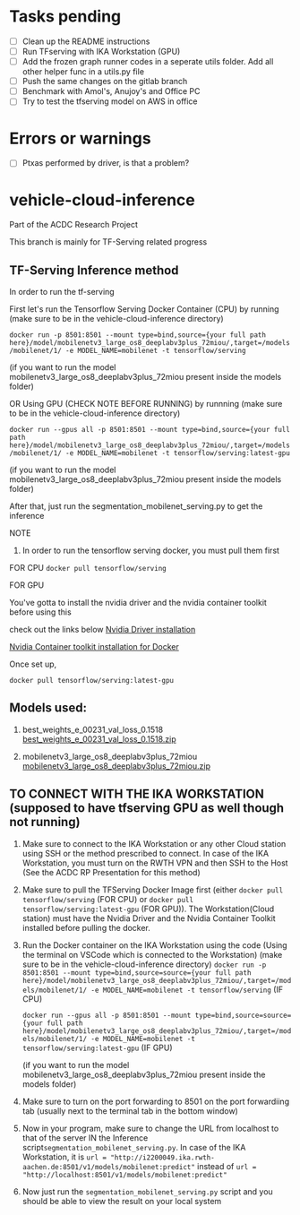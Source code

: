 # Tasks pending

- [ ] Clean up the README instructions
- [ ] Run TFserving with IKA Workstation (GPU) 
- [ ] Add the frozen graph runner codes in a seperate utils folder. Add all other helper func in a utils.py file
- [ ] Push the same changes on the gitlab branch 
- [ ] Benchmark with Amol's, Anujoy's and Office PC
- [ ] Try to test the tfserving model on AWS in office

# Errors or warnings

- [ ] Ptxas performed by driver, is that a problem?


# vehicle-cloud-inference

Part of the ACDC Research Project 

This branch is mainly for TF-Serving related progress

## TF-Serving Inference method

In order to run the tf-serving

First let's run the Tensorflow Serving Docker Container (CPU) by running (make sure to be in the vehicle-cloud-inference directory)

`docker run -p 8501:8501 --mount type=bind,source={your full path here}/model/mobilenetv3_large_os8_deeplabv3plus_72miou/,target=/models/mobilenet/1/ -e MODEL_NAME=mobilenet -t tensorflow/serving`

(if you want to run the model mobilenetv3_large_os8_deeplabv3plus_72miou present inside the models folder)

OR Using GPU (CHECK NOTE BEFORE RUNNING) by runnning (make sure to be in the vehicle-cloud-inference directory)

`docker run --gpus all -p 8501:8501 --mount type=bind,source={your full path here}/model/mobilenetv3_large_os8_deeplabv3plus_72miou/,target=/models/mobilenet/1/ -e MODEL_NAME=mobilenet -t tensorflow/serving:latest-gpu`

(if you want to run the model mobilenetv3_large_os8_deeplabv3plus_72miou present inside the models folder)

After that, just run the segmentation_mobilenet_serving.py to get the inference

NOTE
1. In order to run the tensorflow serving docker, you must pull them first

FOR CPU
`docker pull tensorflow/serving` 

FOR GPU 

You've gotta to install the nvidia driver and the nvidia container toolkit before using this

check out the links below
[Nvidia Driver installation](https://linuxconfig.org/how-to-install-the-nvidia-drivers-on-ubuntu-22-04)

[Nvidia Container toolkit installation for Docker](https://docs.nvidia.com/datacenter/cloud-native/container-toolkit/latest/install-guide.html#docker)

Once set up,

`docker pull tensorflow/serving:latest-gpu` 

## Models used:
1. best_weights_e_00231_val_loss_0.1518 [best_weights_e_00231_val_loss_0.1518.zip](https://git.rwth-aachen.de/ika/acdc-research-project-ss23/acdc-research-project-ss23/uploads/e5bdaf3b7aa6d2b59bbd098e55eb079c/best_weights_e_00231_val_loss_0.1518.zip)
   
2. mobilenetv3_large_os8_deeplabv3plus_72miou [mobilenetv3_large_os8_deeplabv3plus_72miou.zip](https://git.rwth-aachen.de/ika/acdc-research-project-ss23/acdc-research-project-ss23/uploads/3f73d5bd57acc307182278c0e0449650/mobilenetv3_large_os8_deeplabv3plus_72miou.zip)

## TO CONNECT WITH THE IKA WORKSTATION (supposed to have tfserving GPU as well though not running)
1. Make sure to connect to the IKA Workstation or any other Cloud station using SSH or the method prescribed to connect. In case of the IKA Workstation, you must turn on the RWTH VPN and then SSH to the Host (See the ACDC RP Presentation for this method)
   
2. Make sure to pull the TFServing Docker Image first (either `docker pull tensorflow/serving` (FOR CPU) or `docker pull tensorflow/serving:latest-gpu` (FOR GPU)). The Workstation(Cloud station) must have the Nvidia Driver and the Nvidia Container Toolkit installed before pulling the docker.
    
3. Run the Docker container on the IKA Workstation using the code (Using the terminal on VSCode which is connected to the Workstation) (make sure to be in the vehicle-cloud-inference directory)
   `docker run -p 8501:8501 --mount type=bind,source=source={your full path here}/model/mobilenetv3_large_os8_deeplabv3plus_72miou/,target=/models/mobilenet/1/ -e MODEL_NAME=mobilenet -t tensorflow/serving` (IF CPU)
    
   `docker run --gpus all -p 8501:8501 --mount type=bind,source=source={your full path here}/model/mobilenetv3_large_os8_deeplabv3plus_72miou/,target=/models/mobilenet/1/ -e MODEL_NAME=mobilenet -t tensorflow/serving:latest-gpu` (IF GPU)
    
   (if you want to run the model mobilenetv3_large_os8_deeplabv3plus_72miou present inside the models folder)

4. Make sure to turn on the port forwarding to 8501 on the port forwardiing tab (usually next to the terminal tab in the bottom window)
5. Now in your program, make sure to change the URL from localhost to that of the server IN the Inference script`segmentation_mobilenet_serving.py`. In case of the IKA Workstation, it is
   `url = "http://i2200049.ika.rwth-aachen.de:8501/v1/models/mobilenet:predict"` instead of `url = "http://localhost:8501/v1/models/mobilenet:predict"`
6. Now just run the `segmentation_mobilenet_serving.py` script and you should be able to view the result on your local system
